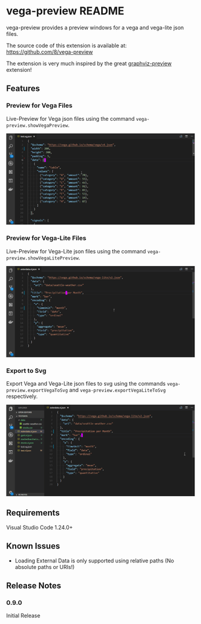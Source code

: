# vega-preview README

vega-preview provides a preview windows for a vega and vega-lite json files.

The source code of this extension is available at: https://github.com/8/vega-preview

The extension is very much inspired by the great [graphviz-preview](https://github.com/EFanZh/Graphviz-Preview) extension!

## Features

### Preview for Vega Files
Live-Preview for Vega json files using the command `vega-preview.showVegaPreview`.

![Live Preview Vega](resources/images/vega-preview.gif)

### Preview for Vega-Lite Files
Live-Preview for Vega-Lite json files using the command `vega-preview.showVegaLitePreview`.

![Live Preview VegaLite](resources/images/vega-lite-preview.gif)

### Export to Svg
Export Vega and Vega-Lite json files to svg using the commands `vega-preview.exportVegaToSvg` and `vega-preview.exportVegaLiteToSvg` respectively.

![Export Svg](resources/images/vega-lite-export.gif)

## Requirements
Visual Studio Code 1.24.0+

<!-- ## Extension Settings -->

## Known Issues

- Loading External Data is only supported using relative paths
  (No absolute paths or URIs!)

<!-- Calling out known issues can help limit users opening duplicate issues against your extension. -->

## Release Notes

### 0.9.0
Initial Release
